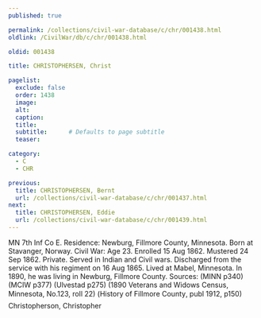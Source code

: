 ```yaml
---
published: true

permalink: /collections/civil-war-database/c/chr/001438.html
oldlink: /CivilWar/db/c/chr/001438.html

oldid: 001438

title: CHRISTOPHERSEN, Christ

pagelist:
  exclude: false
  order: 1438
  image: 
  alt:
  caption:
  title:
  subtitle:      # Defaults to page subtitle
  teaser:

category: 
  - C 
  - CHR

previous:
  title: CHRISTOPHERSEN, Bernt
  url: /collections/civil-war-database/c/chr/001437.html  
next:
  title: CHRISTOPHERSEN, Eddie
  url: /collections/civil-war-database/c/chr/001439.html   
---
```

MN 7th Inf Co E. Residence: Newburg, Fillmore County, Minnesota. Born at Stavanger, Norway. Civil War: Age 23. Enrolled 15 Aug 1862. Mustered 24 Sep 1862. Private. Served in Indian and Civil wars. Discharged from the service with his regiment on 16 Aug 1865. Lived at Mabel, Minnesota. In 1890, he was living in Newburg, Fillmore County. Sources: (MINN p340) (MCIW p377) (Ulvestad p275) (1890 Veterans and Widows Census, Minnesota, No.123, roll 22) (&#147;History of Fillmore County&#148;, publ 1912, p150) &#147;Christopherson, Christopher&#148;